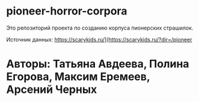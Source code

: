 # pioneer-horror-corpora
Это репозиторий проекта по созданию корпуса пионерских страшилок.

Источник данных: https://scarykids.ru/](https://scarykids.ru/?dir=/pioneer

# Авторы: Татьяна Авдеева, Полина Егорова, Максим Еремеев, Арсений Черных
